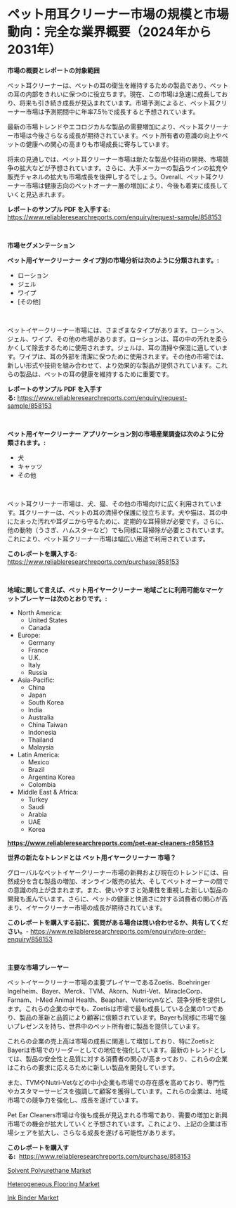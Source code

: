 <p><h1>ペット用耳クリーナー市場の規模と市場動向：完全な業界概要（2024年から2031年）</h1></p><p><strong>市場の概要とレポートの対象範囲</strong></p>
<p><p>ペット耳クリーナーは、ペットの耳の衛生を維持するための製品であり、ペットの耳の内部をきれいに保つのに役立ちます。現在、この市場は急速に成長しており、将来も引き続き成長が見込まれています。市場予測によると、ペット耳クリーナー市場は予測期間中に年率7.5％で成長すると予想されています。</p><p>最新の市場トレンドやエコロジカルな製品の需要増加により、ペット耳クリーナー市場は今後さらなる成長が期待されています。ペット所有者の意識の向上やペットの健康への関心の高まりも市場成長に寄与しています。</p><p>将来の見通しでは、ペット耳クリーナー市場は新たな製品や技術の開発、市場競争の拡大などが予想されています。さらに、大手メーカーの製品ラインの拡充や販売チャネルの拡大も市場成長を後押しするでしょう。Overall、ペット耳クリーナー市場は健康志向のペットオーナー層の増加により、今後も着実に成長していくと見込まれます。</p></p>
<p><strong>レポートのサンプル PDF を入手する:</strong> <a href="https://www.reliableresearchreports.com/enquiry/request-sample/858153">https://www.reliableresearchreports.com/enquiry/request-sample/858153</a></p>
<p>&nbsp;</p>
<p><strong>市場セグメンテーション</strong></p>
<p><strong>ペット用イヤークリーナー タイプ別の市場分析は次のように分類されます。:</strong></p>
<p><ul><li>ローション</li><li>ジェル</li><li>ワイプ</li><li>[その他]</li></ul></p>
<p>&nbsp;</p>
<p><p>ペットイヤークリーナー市場には、さまざまなタイプがあります。ローション、ジェル、ワイプ、その他の市場があります。ローションは、耳の中の汚れを柔らかくして除去するために使用されます。ジェルは、耳の清掃や保湿に適しています。ワイプは、耳の外部を清潔に保つために使用されます。その他の市場では、新しい形式や技術を組み合わせて、より効果的な製品が提供されています。これらの製品は、ペットの耳の健康を維持するために重要です。</p></p>
<p><strong>レポートのサンプル PDF を入手する:</strong>&nbsp;<a href="https://www.reliableresearchreports.com/enquiry/request-sample/858153">https://www.reliableresearchreports.com/enquiry/request-sample/858153</a></p>
<p>&nbsp;</p>
<p><strong> ペット用イヤークリーナー アプリケーション別の市場産業調査は次のように分類されます。:</strong></p>
<p><ul><li>犬</li><li>キャッツ</li><li>その他</li></ul></p>
<p>&nbsp;</p>
<p><p>ペット耳クリーナー市場は、犬、猫、その他の市場向けに広く利用されています。耳クリーナーは、ペットの耳の清掃や保護に役立ちます。犬や猫は、耳の中にたまった汚れや耳ダニから守るために、定期的な耳掃除が必要です。さらに、他の動物（うさぎ、ハムスターなど）でも同様に耳掃除が必要とされています。これにより、ペット耳クリーナー市場は幅広い用途で利用されています。</p></p>
<p><strong>このレポートを購入する:</strong>&nbsp; <a href="https://www.reliableresearchreports.com/purchase/858153">https://www.reliableresearchreports.com/purchase/858153</a></p>
<p>&nbsp;</p>
<p><strong>地域に関して言えば、ペット用イヤークリーナー 地域ごとに利用可能なマーケットプレーヤーは次のとおりです。:</strong></p>
<p><ul>
    <li>
        North America:
        <ul>
            <li>United States</li>
            <li>Canada</li>
        </ul>
    </li>
    <li>
        Europe:
        <ul>
            <li>Germany</li>
            <li>France</li>
            <li>U.K.</li>
            <li>Italy</li>
            <li>Russia</li>
        </ul>
    </li>
    <li>
        Asia-Pacific:
        <ul>
            <li>China</li>
            <li>Japan</li>
            <li>South Korea</li>
            <li>India</li>
            <li>Australia</li>
            <li>China Taiwan</li>
            <li>Indonesia</li>
            <li>Thailand</li>
            <li>Malaysia</li>
        </ul>
    </li>
    <li>
        Latin America:
        <ul>
            <li>Mexico</li>
            <li>Brazil</li>
            <li>Argentina Korea</li>
            <li>Colombia</li>
        </ul>
    </li>
    <li>
        Middle East & Africa:
        <ul>
            <li>Turkey</li>
            <li>Saudi</li>
            <li>Arabia</li>
            <li>UAE</li>
            <li>Korea</li>
        </ul>
    </li>
    </ul></p>
<p><strong><a href="https://www.reliableresearchreports.com/pet-ear-cleaners-r858153">https://www.reliableresearchreports.com/pet-ear-cleaners-r858153</a></strong>&nbsp;</p>
<p><strong>世界の新たなトレンドとは ペット用イヤークリーナー 市場？</strong></p>
<p><p>グローバルなペットイヤークリーナー市場の新興および現在のトレンドには、自然成分を含む製品の増加、オンライン販売の拡大、そしてペットオーナーの間での意識の向上が含まれます。また、使いやすさと効果性を重視した新しい製品の開発も進んでいます。さらに、ペットの健康と快適さに対する消費者の関心が高まり、イヤークリーナー市場の成長が期待されています。</p></p>
<p><strong>このレポートを購入する前に、質問がある場合は問い合わせるか、共有してください。</strong>- <a href="https://www.reliableresearchreports.com/enquiry/pre-order-enquiry/858153">https://www.reliableresearchreports.com/enquiry/pre-order-enquiry/858153</a></p>
<p>&nbsp;</p>
<p><strong>主要な市場プレーヤー</strong></p>
<p><p>ペットイヤークリーナー市場の主要プレイヤーであるZoetis、Boehringer Ingelheim、Bayer、Merck、TVM、Akorn、Nutri-Vet、MiracleCorp、Farnam、I-Med Animal Health、Beaphar、Vetericynなど、競争分析を提供します。これらの企業の中でも、Zoetisは市場で最も成長している企業の1つであり、製品の革新と品質により顧客に信頼されています。Bayerも同様に市場で強いプレゼンスを持ち、世界中のペット所有者に製品を提供しています。</p><p>これらの企業の売上高は市場の成長に関連して増加しており、特にZoetisとBayerは市場でのリーダーとしての地位を強化しています。最新のトレンドとしては、製品の安全性と品質に対する消費者の関心が高まっており、これらの企業はこれらの要求に応えるために新しい製品を開発しています。</p><p>また、TVMやNutri-Vetなどの中小企業も市場での存在感を高めており、専門性やカスタマーサービスを強調して顧客を獲得しています。これらの企業は、地域市場での競争力を強化し、成長を遂げています。</p><p>Pet Ear Cleaners市場は今後も成長が見込まれる市場であり、需要の増加と新興市場での機会が拡大していくと予想されています。これにより、上記の企業は市場シェアを拡大し、さらなる成長を遂げる可能性があります。</p></p>
<p><strong>このレポートを購入する:</strong>&nbsp;&nbsp;<a href="https://www.reliableresearchreports.com/purchase/858153">https://www.reliableresearchreports.com/purchase/858153</a></p>
<p><p><a href="https://flame-sidecar-702.notion.site/Solvent-Polyurethane-Market-Research-Report-Reveals-The-Latest-Trends-And-Opportunities-of-this-Mark-667384947b0840f1904294170a1288c0">Solvent Polyurethane Market</a></p><p><a href="https://full-wildebeest-80b.notion.site/Heterogeneous-Flooring-Market-Research-Report-Provides-thorough-Industry-Overview-which-offers-an-I-cb4b5cd293a4448c98730f6733cdde11">Heterogeneous Flooring Market</a></p><p><a href="https://pretty-mail-caf.notion.site/Ink-Binder-Market-Furnish-Information-about-Market-Size-Market-Share-Market-Dynamics-and-Projecti-6e13735545384616ade6de1bdc757fb5">Ink Binder Market</a></p></p>